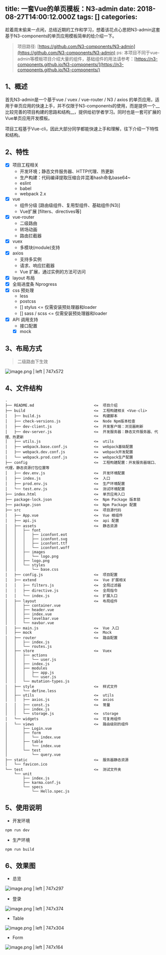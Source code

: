 
title: 一套Vue的单页模板：N3-admin
date: 2018-08-27T14:00:12.000Z
tags: []
categories: 
---
趁着周末偷来一点闲，总结近期的工作和学习，想着该花点心思把N3-admin这套基于N3-components的单页应用模板简单的给介绍一下。

> 项目路径: [https://github.com/N3-components/N3-admin](https://github.com/N3-components/N3-admin)
> ps: 本项目不同于vue-admin等模板项目介绍大量的组件，基础组件的用法请参考：[https://n3-components.github.io/N3-components/](https://n3-components.github.io/N3-components/)

## <a name="o929fd"></a>1、概述

首先N3-admin是一个基于vue / vuex / vue-router / N3 / axios 的单页应用，适用于单页应用的快速上手，并不仅限于N3-components的使用，而是提供一个__比较完善的项目构建的思路和结构__，提供给初学者学习。同时也是一套可扩展的Vue单页应用开发模板。

<!-- more -->

项目工程基于Vue-cli，因此大部分同学都能快速上手和理解，往下介绍一下特性和结构。

## <a name="rfs6co"></a>2、特性

* [x] 项目工程相关
    * 开发环境；静态文件服务器、HTTP代理、热更新
    * 生产构建：代码编译提取压缩合并混淆hash命名base64~
    * eslint
    * babel
    * webpack 2.x
* [x] vue
    * 组件分级 [路由级组件、复用型组件、基础组件(N3)]
    * Vue扩展 [filters、directives等]
* [x] vue-router
    * 二级路由
    * 转场动画
    * 路由拦截器
* [x] vuex
    * 多模块(module)支持
* [x] axios
    * 支持多实例
    * 请求、响应拦截器
    * Vue 扩展，通过实例的方法可访问
* [x] layout 布局
* [x] 全局进度条 Nprogress
* [x] css 预处理
    * less
    * postcss
    * [] stylus         <=  仅需安装预处理器和loader
    * [] sass / scss    <=  仅需安装预处理器和loader
* [x] API 调用支持
    * 接口配置
    * [x] mock

## <a name="ikq0zs"></a>3、布局方式

> 二级路由下生效



![image.png | left | 747x572](https://cdn.yuque.com/yuque/0/2018/png/103147/1530283697133-97fca5d9-8f9c-4b07-9e93-55e49b950117.png "")


## <a name="6qzrsw"></a>4、文件结构

```
.
├── README.md                           <=  项目介绍
├── build                               <=  工程构建相关 <Vue-cli>
│   ├── build.js                        <=  构建脚本
│   ├── check-versions.js               <=  Node Npm版本检查
│   ├── dev-client.js                   <=  开发客户端：浏览器刷新
│   ├── dev-server.js                   <=  开发服务器：静态文件服务器、代理、热更新
│   ├── utils.js                        <=  utils
│   ├── webpack.base.conf.js            <=  webpack基础配置
│   ├── webpack.dev.conf.js             <=  webpack开发配置
│   └── webpack.prod.conf.js            <=  webpack生产配置
├── config                              <=  工程构建配置：开发服务器端口、代理，静态资源打包位置等
│   ├── dev.env.js                      <=  开发环境配置
│   ├── index.js                        <=  入口
│   ├── prod.env.js                     <=  生产环境配置
│   └── test.env.js                     <=  测试环境配置
├── index.html                          <=  单页应用入口
├── package-lock.json                   <=  Npm Package 版本锁
├── package.json                        <=  Npm Package 配置
├── src                                 <=  项目源代码
│   ├── App.vue                         <=  Vue 根组件
│   ├── api.js                          <=  api 配置
│   ├── assets                          <=  静态资源
│   │   ├── font
│   │   │   ├── iconfont.eot
│   │   │   ├── iconfont.svg
│   │   │   ├── iconfont.ttf
│   │   │   └── iconfont.woff
│   │   ├── images
│   │   │   └── logo.png
│   │   ├── logo.png
│   │   └── styles
│   │       └── base.css
│   ├── config.js                       <=  项目配置
│   ├── extend                          <=  Vue 扩展相关
│   │   ├── filters.js                  <=  全局过滤器
│   │   ├── directive.js                <=  全局指令
│   │   └── index.js                    <=  扩展入口
│   ├── layout                          <=  布局组件
│   │   ├── container.vue
│   │   ├── header.vue
│   │   ├── index.vue
│   │   ├── levelbar.vue
│   │   └── navbar.vue
│   ├── main.js                         <=  Vue 入口
│   ├── mock                            <=  Mock
│   ├── router                          <=  路由配置
│   │   ├── index.js
│   │   └── routes.js
│   ├── store                           <=  Vuex
│   │   ├── actions
│   │   │   └── user.js
│   │   ├── index.js
│   │   ├── modules
│   │   │   ├── app.js
│   │   │   └── user.js
│   │   └── mutation-types.js
│   ├── style                           <=  样式文件 
│   │   └── define.less
│   ├── utils                           <=  utils
│   │   ├── axios.js                    <=  axios
│   │   ├── const.js                    <=  常量
│   │   ├── index.js
│   │   └── storage.js                  <=  storage
│   └── widgets                         <=  可复用组件
│   └── views                           <=  路由级别的组件
│       ├── Login.vue
│       ├── form
│       │   └── index.vue
│       ├── table
│       │   └── index.vue
│       └── test
│           └── query.vue
├── static                              <=  服务器静态资源
│   └── favicon.ico
└── test                                <=  测试文件夹  
    └── unit
        ├── index.js
        ├── karma.conf.js
        └── specs
            └── Hello.spec.js
```

## <a name="mgo0eg"></a>5、使用说明

* 开发环境

```
npm run dev
```

* 生产环境

```
npm run build
```

## <a name="zkqutn"></a>6、效果图

* 总览



![image.png | left | 747x297](https://cdn.yuque.com/yuque/0/2018/png/103147/1530283709889-82696a81-067e-4481-ac8a-6ecfc91a3909.png "")


* 登录



![image.png | left | 747x374](https://cdn.yuque.com/yuque/0/2018/png/103147/1530283720334-3d42f6eb-8edd-4d3a-9a98-ab8655c1d06f.png "")


* Table



![image.png | left | 747x304](https://cdn.yuque.com/yuque/0/2018/png/103147/1530283730540-8cb186d9-ee7f-44fb-a9ae-c8c015731e22.png "")


* Form



![image.png | left | 747x164](https://cdn.yuque.com/yuque/0/2018/png/103147/1530283737892-39a531dc-d7a2-4e2d-8e06-3a649841ed24.png "")


